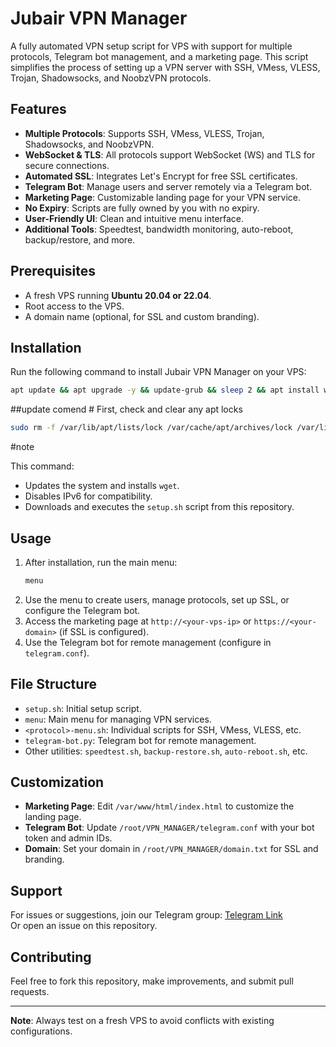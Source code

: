 # Jubair VPN Manager

A fully automated VPN setup script for VPS with support for multiple protocols, Telegram bot management, and a marketing page. This script simplifies the process of setting up a VPN server with SSH, VMess, VLESS, Trojan, Shadowsocks, and NoobzVPN protocols.

## Features
- **Multiple Protocols**: Supports SSH, VMess, VLESS, Trojan, Shadowsocks, and NoobzVPN.
- **WebSocket & TLS**: All protocols support WebSocket (WS) and TLS for secure connections.
- **Automated SSL**: Integrates Let's Encrypt for free SSL certificates.
- **Telegram Bot**: Manage users and server remotely via a Telegram bot.
- **Marketing Page**: Customizable landing page for your VPN service.
- **No Expiry**: Scripts are fully owned by you with no expiry.
- **User-Friendly UI**: Clean and intuitive menu interface.
- **Additional Tools**: Speedtest, bandwidth monitoring, auto-reboot, backup/restore, and more.

## Prerequisites
- A fresh VPS running **Ubuntu 20.04 or 22.04**.
- Root access to the VPS.
- A domain name (optional, for SSL and custom branding).

## Installation
Run the following command to install Jubair VPN Manager on your VPS:

```bash
apt update && apt upgrade -y && update-grub && sleep 2 && apt install wget -y && echo 1 > /proc/sys/net/ipv6/conf/all/disable_ipv6 && wget https://raw.githubusercontent.com/jubairbro/VPN_MANAGER/main/setup.sh && chmod +x setup.sh && ./setup.sh
```

##update comend # First, check and clear any apt locks

```bash
sudo rm -f /var/lib/apt/lists/lock /var/cache/apt/archives/lock /var/lib/dpkg/lock-frontend; sudo dpkg --configure -a; sudo apt clean; sudo apt update && sudo apt upgrade -y && sudo update-grub && sleep 2 && sudo apt install wget -y && echo 1 > /proc/sys/net/ipv6/conf/all/disable_ipv6 && wget https://raw.githubusercontent.com/jubairbro/VPN_MANAGER/main/setup.sh && chmod +x setup.sh && ./setup.sh
```


#note

This command:
- Updates the system and installs `wget`.
- Disables IPv6 for compatibility.
- Downloads and executes the `setup.sh` script from this repository.

## Usage
1. After installation, run the main menu:
   ```bash
   menu
   ```
2. Use the menu to create users, manage protocols, set up SSL, or configure the Telegram bot.
3. Access the marketing page at `http://<your-vps-ip>` or `https://<your-domain>` (if SSL is configured).
4. Use the Telegram bot for remote management (configure in `telegram.conf`).

## File Structure
- `setup.sh`: Initial setup script.
- `menu`: Main menu for managing VPN services.
- `<protocol>-menu.sh`: Individual scripts for SSH, VMess, VLESS, etc.
- `telegram-bot.py`: Telegram bot for remote management.
- Other utilities: `speedtest.sh`, `backup-restore.sh`, `auto-reboot.sh`, etc.

## Customization
- **Marketing Page**: Edit `/var/www/html/index.html` to customize the landing page.
- **Telegram Bot**: Update `/root/VPN_MANAGER/telegram.conf` with your bot token and admin IDs.
- **Domain**: Set your domain in `/root/VPN_MANAGER/domain.txt` for SSL and branding.

## Support
For issues or suggestions, join our Telegram group: [Telegram Link](https://t.me/JubairFF)  
Or open an issue on this repository.

## Contributing
Feel free to fork this repository, make improvements, and submit pull requests.


---

**Note**: Always test on a fresh VPS to avoid conflicts with existing configurations.
